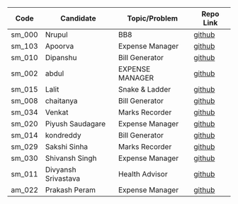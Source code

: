 | Code   | Candidate             | Topic/Problem         | Repo Link                                                    |
| ------ | --------------------- | --------------------- | ------------------------------------------------------------ |
| sm_000 | Nrupul                | BB8                   | [github](https://github.com/nrupuld/masai-sprint-1)          |
|sm_103  | Apoorva               | Expense Manager       | [github](https://github.com/krsnaapoorv/projects/tree/master/week_4) |
| sm_010 | Dipanshu              | Bill Generator        | [github](https://github.com/dipanshusabharwal/masai-sprint-2)|
| sm_002 | abdul                 |EXPENSE MANAGER 	     | [github](https://github.com/abduljabbarpeer/masai-sprint-2)  |
| sm_015 | Lalit                 | Snake & Ladder 	     | [github](https://github.com/lalitsheoran/masai-sprint-2)     |
| sm_008 | chaitanya             | Bill Generator        | [github](https://github.com/nvchaitanya/masai-sprint-2)          |
| sm_034 | Venkat                | Marks Recorder        | [github](https://github.com/Venkatasubbu913/masai-week-4/tree/master/week_4) |
| sm_020 | Piyush Saudagare      | Expense Manager       | [github](https://github.com/piush2611/masai_sprint_2)        |
| sm_014 | kondreddy		 | Bill Generator	 | [github](https://github.com/gangireddy4712/masai-week-4/tree/master/project.md)
| sm_029 | Sakshi Sinha          | Marks Recorder	  | [github](https://sakshisinha.github.io/masai-sprint-2/)
| sm_030 | Shivansh Singh        | Expense Manager  | [github](https://github.com/shiv-ansh/masai-sprint-2)              |
| sm_011 | Divyansh Srivastava       | Health Advisor  |  [github]( https://github.com/divyansh1234/masai-sprint2)
| am_022 | Prakash Peram 	| Expense Manager 	| [github](https://github.com/prakashperam/masai-sprint-2)
